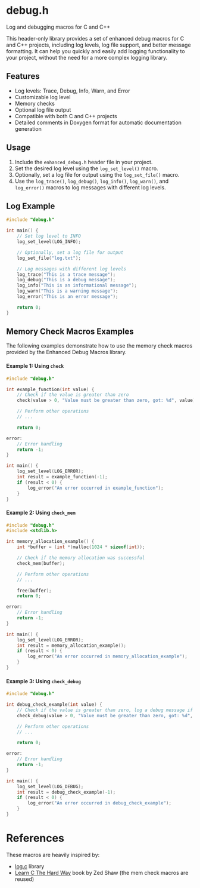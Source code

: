 # debug.h
Log and debugging macros for C and C++

This header-only library provides a set of enhanced debug macros for C and C++ projects, including log levels, log file support, and better message formatting. It can help you quickly and easily add logging functionality to your project, without the need for a more complex logging library.

## Features

- Log levels: Trace, Debug, Info, Warn, and Error
- Customizable log level
- Memory checks
- Optional log file output
- Compatible with both C and C++ projects
- Detailed comments in Doxygen format for automatic documentation generation

## Usage

1. Include the `enhanced_debug.h` header file in your project.
2. Set the desired log level using the `log_set_level()` macro.
3. Optionally, set a log file for output using the `log_set_file()` macro.
4. Use the `log_trace()`, `log_debug()`, `log_info()`, `log_warn()`, and `log_error()` macros to log messages with different log levels.

## Log Example

```c
#include "debug.h"

int main() {
    // Set log level to INFO
    log_set_level(LOG_INFO);

    // Optionally, set a log file for output
    log_set_file("log.txt");

    // Log messages with different log levels
    log_trace("This is a trace message");
    log_debug("This is a debug message");
    log_info("This is an informational message");
    log_warn("This is a warning message");
    log_error("This is an error message");

    return 0;
}
```

## Memory Check Macros Examples

The following examples demonstrate how to use the memory check macros provided by the Enhanced Debug Macros library.

#### Example 1: Using `check`

```c
#include "debug.h"

int example_function(int value) {
    // Check if the value is greater than zero
    check(value > 0, "Value must be greater than zero, got: %d", value);

    // Perform other operations
    // ...

    return 0;

error:
    // Error handling
    return -1;
}

int main() {
    log_set_level(LOG_ERROR);
    int result = example_function(-1);
    if (result < 0) {
        log_error("An error occurred in example_function");
    }
}


```

#### Example 2: Using `check_mem`

```c
#include "debug.h"
#include <stdlib.h>

int memory_allocation_example() {
    int *buffer = (int *)malloc(1024 * sizeof(int));

    // Check if the memory allocation was successful
    check_mem(buffer);

    // Perform other operations
    // ...

    free(buffer);
    return 0;

error:
    // Error handling
    return -1;
}

int main() {
    log_set_level(LOG_ERROR);
    int result = memory_allocation_example();
    if (result < 0) {
        log_error("An error occurred in memory_allocation_example");
    }
}
```

#### Example 3: Using `check_debug`

```c
#include "debug.h"

int debug_check_example(int value) {
    // Check if the value is greater than zero, log a debug message if not
    check_debug(value > 0, "Value must be greater than zero, got: %d", value);

    // Perform other operations
    // ...

    return 0;

error:
    // Error handling
    return -1;
}

int main() {
    log_set_level(LOG_DEBUG);
    int result = debug_check_example(-1);
    if (result < 0) {
        log_error("An error occurred in debug_check_example");
    }
}

```

# References

These macros are heavily inspired by:
- [log.c](https://github.com/rxi/log.c) library 
- [Learn C The Hard Way](https://amzn.to/40mUMR5) book by Zed Shaw (the mem check macros are reused)
